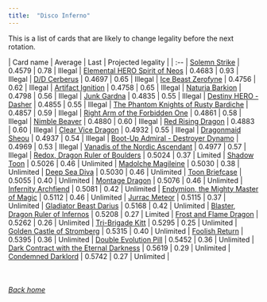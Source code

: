 ```yaml
---
title:  "Disco Inferno"
---
```


This is a list of cards that are likely to change legality before the next rotation.

| Card name | Average | Last | Projected legality |
| :-- |
[Solemn Strike](https://db.ygoprodeck.com/card/?search=Solemn%20Strike) | 0.4579 | 0.78 | Illegal |
[Elemental HERO Spirit of Neos](https://db.ygoprodeck.com/card/?search=Elemental%20HERO%20Spirit%20of%20Neos) | 0.4683 | 0.93 | Illegal |
[D/D Cerberus](https://db.ygoprodeck.com/card/?search=D/D%20Cerberus) | 0.4697 | 0.65 | Illegal |
[Ice Beast Zerofyne](https://db.ygoprodeck.com/card/?search=Ice%20Beast%20Zerofyne) | 0.4756 | 0.62 | Illegal |
[Artifact Ignition](https://db.ygoprodeck.com/card/?search=Artifact%20Ignition) | 0.4758 | 0.65 | Illegal |
[Naturia Barkion](https://db.ygoprodeck.com/card/?search=Naturia%20Barkion) | 0.4798 | 0.56 | Illegal |
[Junk Gardna](https://db.ygoprodeck.com/card/?search=Junk%20Gardna) | 0.4835 | 0.55 | Illegal |
[Destiny HERO - Dasher](https://db.ygoprodeck.com/card/?search=Destiny%20HERO%20-%20Dasher) | 0.4855 | 0.55 | Illegal |
[The Phantom Knights of Rusty Bardiche](https://db.ygoprodeck.com/card/?search=The%20Phantom%20Knights%20of%20Rusty%20Bardiche) | 0.4857 | 0.59 | Illegal |
[Right Arm of the Forbidden One](https://db.ygoprodeck.com/card/?search=Right%20Arm%20of%20the%20Forbidden%20One) | 0.4861 | 0.58 | Illegal |
[Nimble Beaver](https://db.ygoprodeck.com/card/?search=Nimble%20Beaver) | 0.4880 | 0.60 | Illegal |
[Red Rising Dragon](https://db.ygoprodeck.com/card/?search=Red%20Rising%20Dragon) | 0.4883 | 0.60 | Illegal |
[Clear Vice Dragon](https://db.ygoprodeck.com/card/?search=Clear%20Vice%20Dragon) | 0.4932 | 0.55 | Illegal |
[Dragonmaid Sheou](https://db.ygoprodeck.com/card/?search=Dragonmaid%20Sheou) | 0.4937 | 0.54 | Illegal |
[Boot-Up Admiral - Destroyer Dynamo](https://db.ygoprodeck.com/card/?search=Boot-Up%20Admiral%20-%20Destroyer%20Dynamo) | 0.4969 | 0.53 | Illegal |
[Vanadis of the Nordic Ascendant](https://db.ygoprodeck.com/card/?search=Vanadis%20of%20the%20Nordic%20Ascendant) | 0.4977 | 0.57 | Illegal |
[Redox, Dragon Ruler of Boulders](https://db.ygoprodeck.com/card/?search=Redox,%20Dragon%20Ruler%20of%20Boulders) | 0.5024 | 0.37 | Limited |
[Shadow Toon](https://db.ygoprodeck.com/card/?search=Shadow%20Toon) | 0.5026 | 0.46 | Unlimited |
[Madolche Magileine](https://db.ygoprodeck.com/card/?search=Madolche%20Magileine) | 0.5030 | 0.38 | Unlimited |
[Deep Sea Diva](https://db.ygoprodeck.com/card/?search=Deep%20Sea%20Diva) | 0.5030 | 0.46 | Unlimited |
[Toon Briefcase](https://db.ygoprodeck.com/card/?search=Toon%20Briefcase) | 0.5055 | 0.40 | Unlimited |
[Montage Dragon](https://db.ygoprodeck.com/card/?search=Montage%20Dragon) | 0.5076 | 0.46 | Unlimited |
[Infernity Archfiend](https://db.ygoprodeck.com/card/?search=Infernity%20Archfiend) | 0.5081 | 0.42 | Unlimited |
[Endymion, the Mighty Master of Magic](https://db.ygoprodeck.com/card/?search=Endymion,%20the%20Mighty%20Master%20of%20Magic) | 0.5112 | 0.46 | Unlimited |
[Jurrac Meteor](https://db.ygoprodeck.com/card/?search=Jurrac%20Meteor) | 0.5115 | 0.37 | Unlimited |
[Gladiator Beast Darius](https://db.ygoprodeck.com/card/?search=Gladiator%20Beast%20Darius) | 0.5168 | 0.42 | Unlimited |
[Blaster, Dragon Ruler of Infernos](https://db.ygoprodeck.com/card/?search=Blaster,%20Dragon%20Ruler%20of%20Infernos) | 0.5208 | 0.27 | Limited |
[Frost and Flame Dragon](https://db.ygoprodeck.com/card/?search=Frost%20and%20Flame%20Dragon) | 0.5262 | 0.26 | Unlimited |
[Tri-Brigade Kitt](https://db.ygoprodeck.com/card/?search=Tri-Brigade%20Kitt) | 0.5295 | 0.25 | Unlimited |
[Golden Castle of Stromberg](https://db.ygoprodeck.com/card/?search=Golden%20Castle%20of%20Stromberg) | 0.5315 | 0.40 | Unlimited |
[Foolish Return](https://db.ygoprodeck.com/card/?search=Foolish%20Return) | 0.5395 | 0.36 | Unlimited |
[Double Evolution Pill](https://db.ygoprodeck.com/card/?search=Double%20Evolution%20Pill) | 0.5452 | 0.36 | Unlimited |
[Dark Contract with the Eternal Darkness](https://db.ygoprodeck.com/card/?search=Dark%20Contract%20with%20the%20Eternal%20Darkness) | 0.5619 | 0.29 | Unlimited |
[Condemned Darklord](https://db.ygoprodeck.com/card/?search=Condemned%20Darklord) | 0.5742 | 0.27 | Unlimited |

<br>

###### [Back home](index)